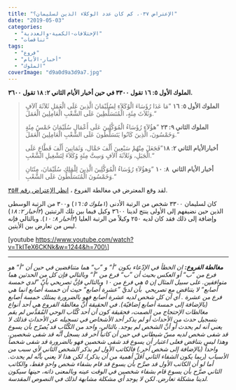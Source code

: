 ```yaml
---
title: "الإعتراض ٠٣٧، كم كان عدد الوكلاء الذين لسليمان؟"
date: "2019-05-03"
categories: 
  - "الإختلافات-الكمية-والعددية"
  - "تناقضات"
tags: 
  - "فروع"
  - "أخبار-الأيام"
  - "الملوك"
coverImage: "d9a0d9a3d9a7.jpg"
---
```


**الملوك الأول ٥: ١٦ تقول ٣٣٠٠ في حين أخبار الأيام الثاني ٢: ١٨ تقول ٣٦٠٠.**

> **الملوك الأول ٥**: **١٦** ”مَا عَدَا رُؤَسَاءَ الْوُكَلاَءِ لِسُلَيْمَانَ الَّذِينَ عَلَى الْعَمَلِ ثَلاَثَةَ آلاَفٍ وَثَلاَثَ مِئَةٍ، الْمُتَسَلِّطِينَ عَلَى الشَّعْبِ الْعَامِلِينَ الْعَمَلَ.“
> 
> **الملوك الثاني ٩: ٢٣** ”هؤُلاَءِ رُؤَسَاءُ الْمُوَكَّلِينَ عَلَى أَعْمَالِ سُلَيْمَانَ خَمْسُ مِئَةٍ وَخَمْسُونَ، الَّذِينَ كَانُوا يَتَسَلَّطُونَ عَلَى الشَّعْبِ الْعَامِلِينَ الْعَمَلَ.“
> 
> **أخبارالأيام الثاني ٢**: **١٨**”فَجَعَلَ مِنْهُمْ سَبْعِينَ أَلْفَ حَمَّال، وَثَمَانِينَ أَلْفَ قَطَّاعٍ عَلَى الْجَبَلِ، وَثَلاَثَةَ آلاَفٍ وَسِتَّ مِئَةٍ وُكَلاَءَ لِتَشْغِيلِ الشَّعْبِ.“
> 
> **أخبار الأيام الثاني  ٨**: **١٠** ”وَهؤُلاَءِ رُؤَسَاءُ الْمُوَكَّلِينَ الَّذِينَ لِلْمَلِكِ سُلَيْمَانَ، مِئَتَانِ وَخَمْسُونَ الْمُتَسَلِّطُونَ عَلَى الشَّعْبِ.“

لقد وقع المعترض في مغالطة الفروع ، [انظر الإعتراض رقم #٣٥](http://apologitic.com/2019/04/19/objection035/).

كان لسليمان ٣٣٠٠ شخص من الرتبة الأدنى (_١ملوك ٥: ١٦_) و٣٠٠ من الرتبة الوسطى الذين حين نضيفهم إلى الأولى ينتج لدينا ٣٦٠٠ وكيل فيما بين تلك الرتبتين (_٢أخبار ٢: ١٨_) وإضافة إلى ذلك فقد كان لديه ٢٥٠ وكيلاً من الرتبة العليا (_٢أخبار ٨: ١٠_). وبالتالي فإنه ليس من تعارض بين الأيتين.

\[youtube https://www.youtube.com/watch?v=TkITeX6CKNk&w=1244&h=700\]

* * *

_**مغالطة الفروع:** ان الخطأ في الإدّعاء بكون ”أ“ و ”ب“ هما متناقضين في حين أن ”أ“ هو فرع من ”ب“ أو العكس بحيث أن ”ب“ فرع من ”أ“ وبالتالي فإن كل من الحدثين هما متوافقين. على سبيل المثال إن ٥ هي فرع من ١٠ وبالتالي فإنَّ تصريحي بأنّ ”لدي خمسة أصابع“ لا يتناقض مع تصريحي  بأن لديَّ ”عشرة أصابع“ حيث أن خمسة أصابع انما هي فرع من عشرة . أي أن كل شخص لديه عشرة أصابع فهو بالضرورة يمتلك خمسة أصابع (بالإضافة إلى خمسة أصابع إضافيّة). في الحقيقة أنَّ مغالطة الفروع هي أحد أنواع مغالطات الإحتجاج من الصمت، فحقيقة كون أن أحد كُتَّاب الوحي المُقدَّس لم يقم بتسجيل حدث من الأحداث أو لم يذكر أحد الأشخاص في تسجيله عن الأحداث فذلك لا يعني أنه لم يحدث أو أنَّ الشخص لم يوجد. بالتالي، واحد من الكُتَّاب قد يُصرّح بأن يسوع قد شفى شخص لديه مسّ شيطاني في حين أن كاتباً آخر قد يسجل أنَّه قد شفى شخصين. وهذا ليس بتناقض فعلى اعتبار أن يسوع قد شفى شخصين فهو بالضرورة قد شفى شخصاً واحداً (بالإضافة إلى شخص آخر.) فالكاتب الأول لم يذكر الشخص الثاني لأي سبب من الأسباب (ربما يكون الشفاء الثاني أقلّ أهمية من أن يذكر)، لكن هذا لا يعني بأنَّه لم يحدث. أما لو أن الكاتب الأول قد صرَّح بأن يسوع قد قام بشفاء شخص واحدٍ فقط، والكاتب الثاني صرَّح بأن يسوع قام بشفاء شخصين في الوقت عينه وبالمعنى ذاته، حينها سيكون لدينا مشكلة تعارض. لكن لا يوجد أي مشكلة مشابهة لذلك في النصوص المقدسة._
